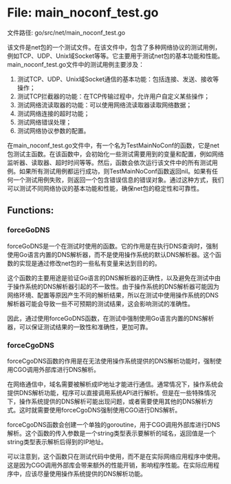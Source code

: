 # File: main_noconf_test.go

文件路径: go/src/net/main_noconf_test.go

该文件是net包的一个测试文件。在该文件中，包含了多种网络协议的测试用例，例如TCP、UDP、Unix域Socket等等。它主要用于测试net包的基本功能和性能。main_noconf_test.go文件中的测试用例主要涉及：

1. 测试TCP、UDP、Unix域Socket通信的基本功能：包括连接、发送、接收等操作；
2. 测试TCP拦截器的功能：在TCP传输过程中，允许用户自定义某些操作；
3. 测试网络流读取器的功能：可以使用网络流读取器读取网络数据；
4. 测试网络连接的超时功能；
5. 测试网络错误处理；
6. 测试网络协议参数的配置。

在main_noconf_test.go文件中，有一个名为TestMainNoConf的函数，它是net包测试主函数。在该函数中，会初始化一些测试需要用到的变量和配置，例如网络监听器、读取器、超时时间等等。然后，函数会依次运行该文件中的所有测试用例。如果所有测试用例都运行成功，则TestMainNoConf函数返回nil。如果有任何一个测试用例失败，则返回一个包含错误信息的错误对象。通过这种方式，我们可以测试不同网络协议的基本功能和性能，确保net包的稳定性和可靠性。

## Functions:

### forceGoDNS

forceGoDNS是一个在测试时使用的函数。它的作用是在执行DNS查询时，强制使用Go语言内置的DNS解析器，而不是使用操作系统的默认DNS解析器。这个函数的实现是通过修改net包的一些私有变量来达到目的的。

这个函数的主要用途是验证Go语言的DNS解析器的正确性，以及避免在测试中由于操作系统的DNS解析器引起的不一致性。由于操作系统的DNS解析器可能因为网络环境、配置等原因产生不同的解析结果，所以在测试中使用操作系统的DNS解析器可能会导致一些不可预期的测试结果，这会影响测试的准确性。

因此，通过使用forceGoDNS函数，在测试中强制使用Go语言内置的DNS解析器，可以保证测试结果的一致性和准确性，更加可靠。



### forceCgoDNS

forceCgoDNS函数的作用是在无法使用操作系统提供的DNS解析功能时，强制使用CGO调用外部库进行DNS解析。

在网络通信中，域名需要被解析成IP地址才能进行通信。通常情况下，操作系统会提供DNS解析功能，程序可以直接调用系统API进行解析。但是在一些特殊情况下，操作系统提供的DNS解析可能出现问题，或者需要使用其他的DNS解析方式。这时就需要使用forceCgoDNS强制使用CGO进行DNS解析。

forceCgoDNS函数会创建一个单独的goroutine，用于CGO调用外部库进行DNS解析。这个函数的传入参数是一个string类型表示要解析的域名，返回值是一个string类型表示解析后得到的IP地址。

可以注意到，这个函数只在测试代码中使用，而不是在实际网络应用程序中使用。这是因为CGO调用外部库会带来额外的性能开销，影响程序性能。在实际应用程序中，应该尽量使用操作系统提供的DNS解析功能。



